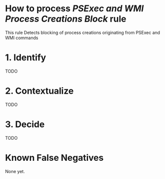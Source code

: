 # How to process *PSExec and WMI Process Creations Block* rule
This rule Detects blocking of process creations originating from PSExec and WMI commands

# 1. Identify
TODO

# 2. Contextualize
TODO

# 3. Decide
TODO

# Known False Negatives
None yet.
